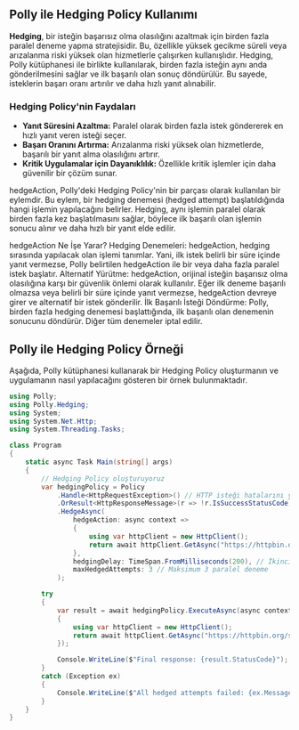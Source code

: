 ﻿## Polly ile Hedging Policy Kullanımı

**Hedging**, bir isteğin başarısız olma olasılığını azaltmak için birden fazla paralel deneme yapma stratejisidir. Bu, özellikle yüksek gecikme süreli veya arızalanma riski yüksek olan hizmetlerle çalışırken kullanışlıdır. Hedging, Polly kütüphanesi ile birlikte kullanılarak, birden fazla isteğin aynı anda gönderilmesini sağlar ve ilk başarılı olan sonuç döndürülür. Bu sayede, isteklerin başarı oranı artırılır ve daha hızlı yanıt alınabilir.

### Hedging Policy'nin Faydaları
- **Yanıt Süresini Azaltma:** Paralel olarak birden fazla istek göndererek en hızlı yanıt veren isteği seçer.
- **Başarı Oranını Artırma:** Arızalanma riski yüksek olan hizmetlerde, başarılı bir yanıt alma olasılığını artırır.
- **Kritik Uygulamalar için Dayanıklılık:** Özellikle kritik işlemler için daha güvenilir bir çözüm sunar.





hedgeAction, Polly'deki Hedging Policy'nin bir parçası olarak kullanılan bir eylemdir. Bu eylem, bir hedging denemesi (hedged attempt) başlatıldığında hangi işlemin yapılacağını belirler. Hedging, aynı işlemin paralel olarak birden fazla kez başlatılmasını sağlar, böylece ilk başarılı olan işlemin sonucu alınır ve daha hızlı bir yanıt elde edilir.

hedgeAction Ne İşe Yarar?
Hedging Denemeleri: hedgeAction, hedging sırasında yapılacak olan işlemi tanımlar. Yani, ilk istek belirli bir süre içinde yanıt vermezse, Polly belirtilen hedgeAction ile bir veya daha fazla paralel istek başlatır.
Alternatif Yürütme: hedgeAction, orijinal isteğin başarısız olma olasılığına karşı bir güvenlik önlemi olarak kullanılır. Eğer ilk deneme başarılı olmazsa veya belirli bir süre içinde yanıt vermezse, hedgeAction devreye girer ve alternatif bir istek gönderilir.
İlk Başarılı İsteği Döndürme: Polly, birden fazla hedging denemesi başlattığında, ilk başarılı olan denemenin sonucunu döndürür. Diğer tüm denemeler iptal edilir.
## Polly ile Hedging Policy Örneği

Aşağıda, Polly kütüphanesi kullanarak bir Hedging Policy oluşturmanın ve uygulamanın nasıl yapılacağını gösteren bir örnek bulunmaktadır.

```csharp
using Polly;
using Polly.Hedging;
using System;
using System.Net.Http;
using System.Threading.Tasks;

class Program
{
    static async Task Main(string[] args)
    {
        // Hedging Policy oluşturuyoruz
        var hedgingPolicy = Policy
            .Handle<HttpRequestException>() // HTTP isteği hatalarını yönetir
            .OrResult<HttpResponseMessage>(r => !r.IsSuccessStatusCode) // Başarısız HTTP yanıtlarını yönetir
            .HedgeAsync(
                hedgeAction: async context =>
                {
                    using var httpClient = new HttpClient();
                    return await httpClient.GetAsync("https://httpbin.org/get");
                },
                hedgingDelay: TimeSpan.FromMilliseconds(200), // İkinci istek 200ms gecikmeyle başlatılır
                maxHedgedAttempts: 3 // Maksimum 3 paralel deneme
            );

        try
        {
            var result = await hedgingPolicy.ExecuteAsync(async context =>
            {
                using var httpClient = new HttpClient();
                return await httpClient.GetAsync("https://httpbin.org/status/500"); // Başarısız olma olasılığı yüksek bir istek
            });

            Console.WriteLine($"Final response: {result.StatusCode}");
        }
        catch (Exception ex)
        {
            Console.WriteLine($"All hedged attempts failed: {ex.Message}");
        }
    }
}
